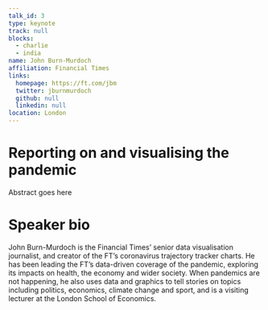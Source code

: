 ```yaml
---
talk_id: 3
type: keynote
track: null
blocks:
  - charlie
  - india
name: John Burn-Murdoch
affiliation: Financial Times
links:
  homepage: https://ft.com/jbm
  twitter: jburnmurdoch
  github: null
  linkedin: null
location: London
---
```


# Reporting on and visualising the pandemic

Abstract goes here

# Speaker bio

John Burn-Murdoch is the Financial Times’ senior data visualisation journalist, and creator of the FT’s coronavirus trajectory tracker charts. He has been leading the FT’s data-driven coverage of the pandemic, exploring its impacts on health, the economy and wider society. When pandemics are not happening, he also uses data and graphics to tell stories on topics including politics, economics, climate change and sport, and is a visiting lecturer at the London School of Economics.
